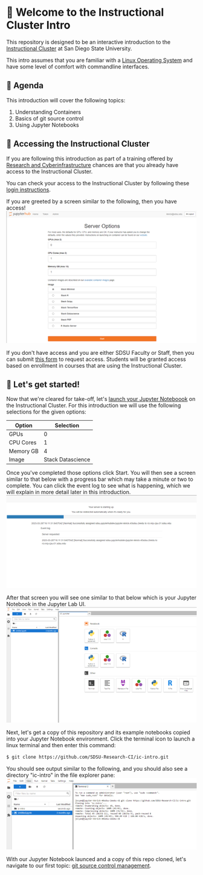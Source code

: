 # 👋 Welcome to the Instructional Cluster Intro
This repository is designed to be an interactive introduction to the [Instructional Cluster](https://sdsu-research-ci.github.io/instructionalcluster) at San Diego State University.

This intro assumes that you are familiar with a [Linux Operating System](https://en.wikipedia.org/wiki/Linux) and have some level of comfort with commandline interfaces.

## 📅 Agenda
This introduction will cover the following topics:
1. Understanding Containers
2. Basics of git source control
3. Using Jupyter Notebooks

## 🔑 Accessing the Instructional Cluster
If you are following this introduction as part of a training offered by [Research and Cyberinfrastructure](https://it.sdsu.edu/research) chances are that you already have access to the Instructional Cluster.

You can check your access to the Instructional Cluster by following these [login instructions](https://sdsu-research-ci.github.io/instructionalcluster/students/loggingin).

If you are greeted by a screen similar to the following, then you have access!
![access](./images/access1.png)

If you don't have access and you are either SDSU Faculty or Staff, then you can submit [this form](https://sdsu.service-now.com/sp?id=sc_cat_item&sys_id=c4ce9d52db0e68509804f271399619a4&sysparm_category=29ac153fdbbf4c9024094672399619e9) to request access. Students will be granted access based on enrollment in courses that are using the Instructional Cluster.

## 🚀 Let's get started!
Now that we're cleared for take-off, let's [launch your Jupyter Noteboook](https://sdsu-research-ci.github.io/instructionalcluster/students/launchcontainer) on the Instructional Cluster. For this introduction we will use the following selections for the given options:

Option    | Selection
----------|----------
GPUs      | 0
CPU Cores | 1
Memory GB | 4
Image     | Stack Datascience

Once you've completed those options click Start. You will then see a screen similar to that below with a progress bar which may take a minute or two to complete. You can click the event log to see what is happening, which we will explain in more detail later in this introduction.
![notebook progress bar](./images/get-started1.png)

After that screen you will see one similar to that below which is your Jupyter Notebook in the Jupyter Lab UI.
![jupyter notebook](./images/get-started2.png)

Next, let's get a copy of this repository and its example notebooks copied into your Jupyter Notebook environment. Click the terminal icon to launch a linux terminal and then enter this command:

```bash
$ git clone https://github.com/SDSU-Research-CI/ic-intro.git
```

You should see output similar to the following, and you should also see a directory "ic-intro" in the file explorer pane:
![cloning ic-intro repository](./images/get-started3.png)

With our Jupyter Notebook launced and a copy of this repo cloned, let's navigate to our first topic: [git source control management](./docs/git.md).